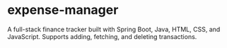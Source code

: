 # expense-manager
A full-stack finance tracker built with Spring Boot, Java, HTML, CSS, and JavaScript. Supports adding, fetching, and deleting transactions.
